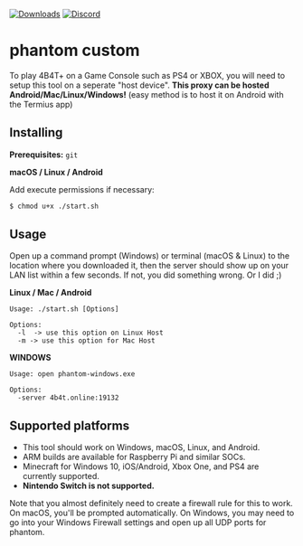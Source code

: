 [![Downloads](https://img.shields.io/github/downloads/Legit4K/phantom/total)](https://github.com/Legit4K/phantom/releases) [![Discord](https://badges.discord.gg/phantom-custom/community.svg)](https://discord.gg/6DNn59x?utm_source=badge&utm_medium=badge&utm_campaign=pr-badge) 

# phantom custom

To play 4B4T+ on a Game Console such as PS4 or XBOX, you will need to setup this tool on a seperate "host device". **This proxy can be hosted Android/Mac/Linux/Windows!** (easy method is to host it on Android with the Termius app)

## Installing

**Prerequisites:** ```git```

**macOS / Linux / Android**

Add execute permissions if necessary:

```bash
$ chmod u+x ./start.sh
```

## Usage

Open up a command prompt (Windows) or terminal (macOS & Linux) to the location
where you downloaded it, then the server should show up on your LAN list within
a few seconds. If not, you did something wrong. Or I did ;)

**Linux / Mac / Android**

```
Usage: ./start.sh [Options]

Options:
  -l  -> use this option on Linux Host
  -m -> use this option for Mac Host
```
**WINDOWS**
```
Usage: open phantom-windows.exe

Options:
  -server 4b4t.online:19132
```

## Supported platforms

- This tool should work on Windows, macOS, Linux, and Android.
- ARM builds are available for Raspberry Pi and similar SOCs.
- Minecraft for Windows 10, iOS/Android, Xbox One, and PS4 are currently supported.
- **Nintendo Switch is not supported.**

Note that you almost definitely need to create a firewall rule for this to work.
On macOS, you'll be prompted automatically. On Windows, you may need to go into
your Windows Firewall settings and open up all UDP ports for phantom.
